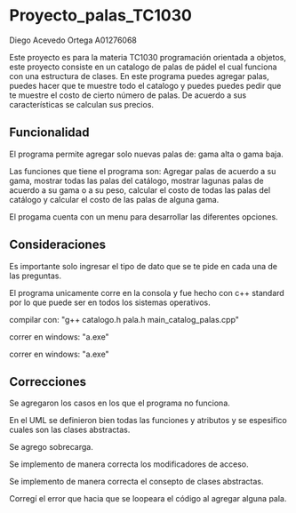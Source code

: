 # Proyecto_palas_TC1030

Diego Acevedo Ortega A01276068

Este proyecto es para la materia TC1030 programación orientada a objetos, este proyecto consiste en un catalogo de palas de pádel el cual funciona con una estructura de clases. En este programa puedes agregar palas, puedes hacer que te muestre todo el catalogo y puedes puedes pedir que te muestre el costo de cierto número de palas. De acuerdo a sus características se calculan sus precios.

## Funcionalidad

El programa permite agregar solo nuevas palas de: gama alta o gama baja.

Las funciones que tiene el programa son: Agregar palas de acuerdo a su gama, mostrar todas las palas del catálogo, mostrar lagunas palas de acuerdo a su gama o a su peso, calcular el costo de todas las palas del catálogo y calcular el costo de las palas de alguna gama.

El progama cuenta con un menu para desarrollar las diferentes opciones.

## Consideraciones

Es importante solo ingresar el tipo de dato que se te pide en cada una de las preguntas. 

El programa unicamente corre en la consola y fue hecho con c++ standard por lo que puede ser en todos los sistemas operativos.

compilar con: "g++ catalogo.h pala.h main_catalog_palas.cpp"

correr en windows: "a.exe" 

correr en windows: "a.exe"

## Correcciones

Se agregaron los casos en los que el programa no funciona.

En el UML se definieron bien todas las funciones y atributos y se espesifico cuales son las clases abstractas.

Se agrego sobrecarga.

Se implemento de manera correcta los modificadores de acceso.

Se implemento de manera correcta el consepto de clases abstractas.

Corregí el error que hacia que se loopeara el código al agregar alguna pala.



